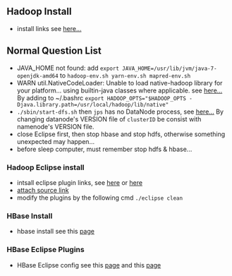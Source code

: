 ## Hadoop Install
- install links see [here...](http://www.powerxing.com/install-hadoop/)

## Normal Question List
- JAVA_HOME not found: add `export JAVA_HOME=/usr/lib/jvm/java-7-openjdk-amd64` to `hadoop-env.sh yarn-env.sh mapred-env.sh`
- WARN util.NativeCodeLoader: Unable to load native-hadoop library for your platform... using builtin-java classes where applicable. see [here...](http://stackoverflow.com/questions/19943766/hadoop-unable-to-load-native-hadoop-library-for-your-platform-warning) By adding to ~/.bashrc ` export HADOOP_OPTS="$HADOOP_OPTS -Djava.library.path=/usr/local/hadoop/lib/native" `
- `./sbin/start-dfs.sh` then `jps` has no DataNode process, see [here...](http://blog.csdn.net/lulongzhou_llz/article/details/40590427) By changing datanode's VERSION file of `clusterID` be consist with namenode's VERSION file.
- close Eclipse first, then stop hbase and stop hdfs, otherwise something unexpected may happen...
- before sleep computer, must remember stop hdfs & hbase...

### Hadoop Eclipse install
- intsall eclipse plugin links, see [here](http://blog.csdn.net/young_kim1/article/details/50208837) or [here](http://www.powerxing.com/hadoop-build-project-using-eclipse/)
- [attach source link ](http://blog.csdn.net/lifuxiangcaohui/article/details/25218287)
- modify the plugins by the following cmd `./eclipse clean`

### HBase Install
- hbase install see this [page](http://blog.csdn.net/flyfish111222/article/details/51893096)

### HBase Eclipse Plugins
- HBase Eclipse config see this [page](http://blog.csdn.net/liuxiangke0210/article/details/53787223) and this [page](http://blog.csdn.net/nengyu/article/details/51779395)

